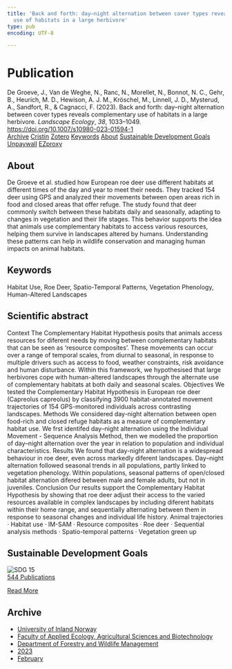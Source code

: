```yaml
---
title: 'Back and forth: day–night alternation between cover types reveals complementary
  use of habitats in a large herbivore'
type: pub
encoding: UTF-8

---
```

<h1>Publication</h1>
<article id="csl-bib-container-K98C9LCN" class="csl-bib-container">
  <div class="csl-bib-body"> <div class="csl-entry">De Groeve, J., Van de Weghe, N., Ranc, N., Morellet, N., Bonnot, N. C., Gehr, B., Heurich, M. D., Hewison, A. J. M., Kröschel, M., Linnell, J. D., Mysterud, A., Sandfort, R., &#38; Cagnacci, F. (2023). Back and forth: day–night alternation between cover types reveals complementary use of habitats in a large herbivore. <i>Landscape Ecology</i>, <i>38</i>, 1033–1049. <a href="https://doi.org/10.1007/s10980-023-01594-1">https://doi.org/10.1007/s10980-023-01594-1</a></div> </div>
  <div class="csl-bib-buttons">
    <a href="#taxonomy-article-K98C9LCN" alt="archive" class="csl-bib-button">Archive</a>
    <a href="https://app.cristin.no/results/show.jsf?id=2125929" alt="Cristin" class="csl-bib-button">Cristin</a>
    <a href="http://zotero.org/groups/5881554/items/K98C9LCN" alt="Zotero" class="csl-bib-button">Zotero</a>
    <a href="#keywords-article-K98C9LCN" alt="keywords" class="csl-bib-button">Keywords</a>
    <a href="#about-article-K98C9LCN" alt="about_pub" class="csl-bib-button">About</a>
    <a href="#sdg-article-K98C9LCN" alt="sdg" class="csl-bib-button">Sustainable Development Goals</a>
    <a href="https://link.springer.com/content/pdf/10.1007/s10980-023-01594-1.pdf" alt="Unpaywall" class="csl-bib-button">Unpaywall</a>
    <a href="https://link.springer.com/content/pdf/10.1007/s10980-023-01594-1.pdf" alt="EZproxy" class="csl-bib-button">EZproxy</a>
  </div>
  <div id="csl-bib-meta-container-K98C9LCN"></div>
</article>
<div id="csl-bib-meta-K98C9LCN" class="csl-bib-meta">
  <article id="about-article-K98C9LCN" class="about_pub-article">
    <h1>About</h1>
    De Groeve et al. studied how European roe deer use different habitats at different times of the day and year to meet their needs. They tracked 154 deer using GPS and analyzed their movements between open areas rich in food and closed areas that offer refuge. The study found that deer commonly switch between these habitats daily and seasonally, adapting to changes in vegetation and their life stages. This behavior supports the idea that animals use complementary habitats to access various resources, helping them survive in landscapes altered by humans. Understanding these patterns can help in wildlife conservation and managing human impacts on animal habitats.
  </article>
  <article id="keywords-article-K98C9LCN" class="keywords-article">
    <h1>Keywords</h1>
    Habitat Use, Roe Deer, Spatio-Temporal Patterns, Vegetation Phenology, Human-Altered Landscapes
  </article>
  <article id="abstract-article-K98C9LCN" class="abstract-article">
    <h1>Scientific abstract</h1>
    Context The Complementary Habitat Hypothesis  
posits that animals access resources for diferent  
needs by moving between complementary habitats  
that can be seen as ‘resource composites’. These  
movements can occur over a range of temporal scales,  
from diurnal to seasonal, in response to multiple  
drivers such as access to food, weather constraints,  
risk avoidance and human disturbance. Within this  
framework, we hypothesised that large herbivores  
cope with human-altered landscapes through the  
alternate use of complementary habitats at both daily  
and seasonal scales. 
Objectives We tested the Complementary Habitat  
Hypothesis in European roe deer (Capreolus capreolus) by classifying 3900 habitat-annotated movement  
trajectories of 154 GPS-monitored individuals across  
contrasting landscapes. 
Methods We considered day-night alternation  
between open food-rich and closed refuge habitats  
as a measure of complementary habitat use. We frst  
identifed day–night alternation using the Individual  
Movement - Sequence Analysis Method, then we  
modelled the proportion of day–night alternation  
over the year in relation to population and individual  
characteristics. 
Results We found that day-night alternation is a  
widespread behaviour in roe deer, even across markedly diferent landscapes. Day–night alternation followed seasonal trends in all populations, partly linked  
to vegetation phenology. Within populations, seasonal  
patterns of open/closed habitat alternation difered  
between male and female adults, but not in juveniles. 
Conclusion Our results support the Complementary Habitat Hypothesis by showing that roe deer  
adjust their access to the varied resources available  
in complex landscapes by including diferent habitats  
within their home range, and sequentially alternating  
between them in response to seasonal changes and  
individual life history. 
Animal trajectories · Habitat use ·  
IM-SAM · Resource composites · Roe deer ·  
Sequential analysis methods · Spatio-temporal  
patterns · Vegetation green up
  </article>
  <article id="sdg-article-K98C9LCN" class="sdg-article">
    <h1>Sustainable Development Goals</h1>
    <div class="sdg-container"><div id="sdg15" class="sdg">
        <img src="{{< params subfolder >}}images/sdg/sdg15_en.png" class="image" alt="SDG 15">
        <div class="sdg-overlay">
          <a href="{{< params subfolder >}}en/archive/?sdg=15#archive" class="sdg-publication-count"><span>544</span> Publications</a>
          <p><a href="https://sdgs.un.org/goals/goal15" class="sdg-read-more">Read More</a></p>
        </div>
      </div></div>
  </article>
  <article id="taxonomy-article-K98C9LCN" class="taxonomy-article">
    <h1>Archive</h1>
    <ul>
      <li><a href="{{< params subfolder >}}en/archive/?key=3DCRN523">University of Inland Norway</a></li>
      <li><a href="{{< params subfolder >}}en/archive/?key=T77LXH6D">Faculty of Applied Ecology, Agricultural Sciences and Biotechnology</a></li>
      <li><a href="{{< params subfolder >}}en/archive/?key=7TRARPE3">Department of Forestry and Wildlife Management</a></li>
      <li><a href="{{< params subfolder >}}en/archive/?key=WXLLSUEU">2023</a></li>
      <li><a href="{{< params subfolder >}}en/archive/?key=YXSFIHGF">February</a></li>
    </ul>
  </article>
</div>
